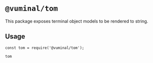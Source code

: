 # `@vuminal/tom`

This package exposes terminal object models to be rendered to string.

## Usage

```
const tom = require('@vuminal/tom');

tom
```
